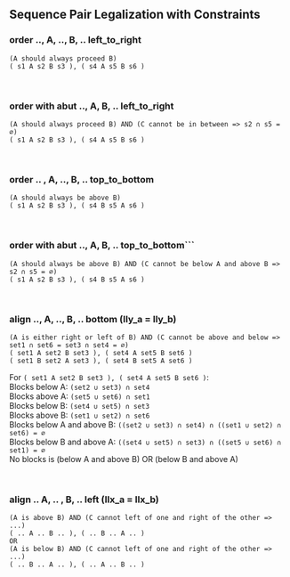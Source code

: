 ## Sequence Pair Legalization with Constraints

### order .., A, .., B, .. left_to_right
```
(A should always proceed B)
( s1 A s2 B s3 ), ( s4 A s5 B s6 )
```

&nbsp;
### order with abut .., A, B, .. left_to_right
```
(A should always proceed B) AND (C cannot be in between => s2 ∩ s5 = ∅)
( s1 A s2 B s3 ), ( s4 A s5 B s6 )
```

&nbsp;
### order .. , A, .., B, .. top_to_bottom
```
(A should always be above B)
( s1 A s2 B s3 ), ( s4 B s5 A s6 )
```

&nbsp;
### order with abut .., A, B, .. top_to_bottom```
```
(A should always be above B) AND (C cannot be below A and above B => s2 ∩ s5 = ∅)
( s1 A s2 B s3 ), ( s4 B s5 A s6 )
```

&nbsp;
### align .., A, .., B, ..  bottom (lly_a = lly_b)
```
(A is either right or left of B) AND (C cannot be above and below => set1 ∩ set6 = set3 ∩ set4 = ∅)
( set1 A set2 B set3 ), ( set4 A set5 B set6 )
( set1 B set2 A set3 ), ( set4 B set5 A set6 )
```
For `( set1 A set2 B set3 ), ( set4 A set5 B set6 )`:  
Blocks below A: `(set2 ∪ set3) ∩ set4`  
Blocks above A: `(set5 ∪ set6) ∩ set1`  
Blocks below B: `(set4 ∪ set5) ∩ set3`  
Blocks above B: `(set1 ∪ set2) ∩ set6`  
Blocks below A and above B: `((set2 ∪ set3) ∩ set4) ∩ ((set1 ∪ set2) ∩ set6) = ∅`  
Blocks below B and above A: `((set4 ∪ set5) ∩ set3) ∩ ((set5 ∪ set6) ∩ set1) = ∅`  
No blocks is (below A and above B) OR (below B and above A) 

&nbsp;
### align .. A, .. , B, .. left (llx_a = llx_b)
```
(A is above B) AND (C cannot left of one and right of the other => ...)
( .. A .. B .. ), ( .. B .. A .. )
OR
(A is below B) AND (C cannot left of one and right of the other => ...)
( .. B .. A .. ), ( .. A .. B .. )
```
